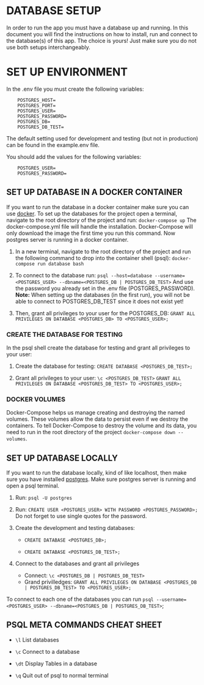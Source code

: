 # DATABASE SETUP

In order to run the app you must have a database up and running. In this document you will find the instructions on how to install, run and connect to the database(s) of this app.
The choice is yours! Just make sure you do not use both setups interchangeably.

# SET UP ENVIRONMENT

In the .env file you must create the following variables:

```
    POSTGRES_HOST=
    POSTGRES_PORT=
    POSTGRES_USER=
    POSTGRES_PASSWORD=
    POSTGRES_DB=
    POSTGRES_DB_TEST=
```

The default setting used for development and testing (but not in production) can be found in the example.env file.

You should add the values for the following variables:

```
    POSTGRES_USER=
    POSTGRES_PASSWORD=
```

## SET UP DATABASE IN A DOCKER CONTAINER

If you want to run the database in a docker container make sure you can use [docker](https://www.docker.com/get-started).
To set up the databases for the project open a terminal, navigate to the root directory of the project and run:
`docker-compose up`
The docker-compose.yml file will handle the installation. Docker-Compose will only download the image the first time you run this command.
Now postgres server is running in a docker container.

1. In a new terminal, navigate to the root directory of the project and run the following command to drop into the container shell (psql):
   `docker-compose run database bash`

2. To connect to the database run:
   `psql --host=database --username=<POSTGRES_USER> --dbname=<POSTGRES_DB | POSTGRES_DB_TEST>`
   And use the password you already set in the .env file (POSTGRES_PASSWORD).
    **Note:** When setting up the databases (in the first run), you will not be able to connect to POSTGRES_DB_TEST since it does not exist yet!

3. Then, grant all privileges to your user for the POSTGRES_DB:
   `GRANT ALL PRIVILEGES ON DATABASE <POSTGRES_DB> TO <POSTGRES_USER>;`

### CREATE THE DATABASE FOR TESTING

In the psql shell create the database for testing and grant all privileges to your user:

1. Create the database for testing: `CREATE DATABASE <POSTGRES_DB_TEST>;`

2. Grant all privileges to your user:
   `\c <POSTGRES_DB_TEST>`
   `GRANT ALL PRIVILEGES ON DATABASE <POSTGRES_DB_TEST> TO <POSTGRES_USER>;`

### DOCKER VOLUMES

Docker-Compose helps us manage creating and destroying the named volumes. These volumes allow the data to persist even if we destroy the containers.
To tell Docker-Compose to destroy the volume and its data, you need to run in the root directory of the project `docker-compose down --volumes`.

## SET UP DATABASE LOCALLY

If you want to run the database locally, kind of like localhost, then make sure you have installed [postgres](https://www.postgresql.org/download/).
Make sure postgres server is running and open a psql terminal.

1. Run: `psql -U postgres`

2. Run: `CREATE USER <POSTGRES_USER> WITH PASSWORD <POSTGRES_PASSWORD>;`
   Do not forget to use single quotes for the password.

3. Create the development and testing databases:

   - `CREATE DATABASE <POSTGRES_DB>;`

   - `CREATE DATABASE <POSTGRES_DB_TEST>;`

4. Connect to the databases and grant all privileges

   - Connect: `\c <POSTGRES_DB | POSTGRES_DB_TEST>`
   - Grand privilledges: `GRANT ALL PRIVILEGES ON DATABASE <POSTGRES_DB | POSTGRES_DB_TEST> TO <POSTGRES_USER>;`

To connect to each one of the databases you can run ` psql --username=<POSTGRES_USER> --dbname=<POSTGRES_DB | POSTGRES_DB_TEST> `;

## PSQL META COMMANDS CHEAT SHEET

- ` \l ` List databases

- ` \c ` Connect to a database

- ` \dt ` Display Tables in a database

- ` \q ` Quit out of psql to normal terminal
